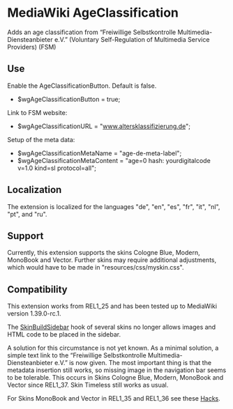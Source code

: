 # MediaWiki AgeClassification
Adds an age classification from “Freiwillige Selbstkontrolle Multimedia-Diensteanbieter e.V.” (Voluntary Self-Regulation of Multimedia Service Providers) (FSM)

## Use

Enable the AgeClassificationButton. Default is false.
* $wgAgeClassificationButton = true;

Link to FSM website:
* $wgAgeClassificationURL = "www.altersklassifizierung.de";

Setup of the meta data:
* $wgAgeClassificationMetaName = "age-de-meta-label";
* $wgAgeClassificationMetaContent = "age=0 hash: yourdigitalcode v=1.0 kind=sl protocol=all";

## Localization

The extension is localized for the languages "de", "en", "es", "fr", "it", "nl", "pt", and "ru".

## Support

Currently, this extension supports the skins Cologne Blue, Modern, MonoBook and Vector.
Further skins may require additional adjustments, which would have to be made in "resources/css/myskin.css".

## Compatibility

This extension works from REL1_25 and has been tested up to MediaWiki version 1.39.0-rc.1.

The [SkinBuildSidebar](https://www.mediawiki.org/wiki/Manual:Hooks/SkinBuildSidebar) hook of several skins no longer allows images and HTML code to be placed in the sidebar.

A solution for this circumstance is not yet known.
As a minimal solution, a simple text link to the “Freiwillige Selbstkontrolle Multimedia-Diensteanbieter e.V.” is now given. The most important thing is that the metadata insertion still works, so missing image in the navigation bar seems to be tolerable.
This occurs in Skins Cologne Blue, Modern, MonoBook and Vector since REL1_37. Skin Timeless still works as usual.

For Skins MonoBook and Vector in REL1_35 and REL1_36 see these [Hacks](https://www.mediawiki.org/wiki/Extension:WimaAdvertising#Hacks).